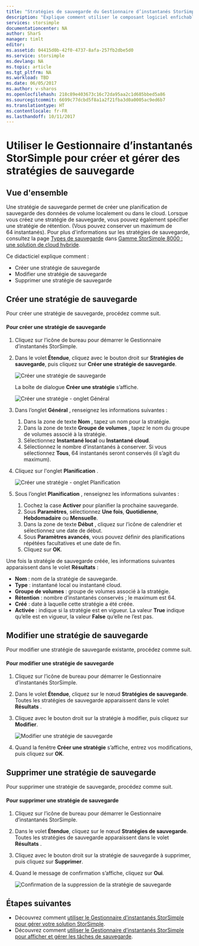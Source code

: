 ```yaml
---
title: "Stratégies de sauvegarde du Gestionnaire d’instantanés StorSimple | Microsoft Docs"
description: "Explique comment utiliser le composant logiciel enfichable MMC Gestionnaire d’instantanés StorSimple pour créer et gérer les stratégies de sauvegarde qui contrôlent les sauvegardes planifiées."
services: storsimple
documentationcenter: NA
author: SharS
manager: timlt
editor: 
ms.assetid: 04415d0b-42f0-4737-8afa-257fb2dbe5d0
ms.service: storsimple
ms.devlang: NA
ms.topic: article
ms.tgt_pltfrm: NA
ms.workload: TBD
ms.date: 06/05/2017
ms.author: v-sharos
ms.openlocfilehash: 218c89e403673c16c72da95aa2c1d685bbed5a86
ms.sourcegitcommit: 6699c77dcbd5f8a1a2f21fba3d0a0005ac9ed6b7
ms.translationtype: HT
ms.contentlocale: fr-FR
ms.lasthandoff: 10/11/2017
---
```

# <a name="use-storsimple-snapshot-manager-to-create-and-manage-backup-policies"></a>Utiliser le Gestionnaire d’instantanés StorSimple pour créer et gérer des stratégies de sauvegarde
## <a name="overview"></a>Vue d'ensemble
Une stratégie de sauvegarde permet de créer une planification de sauvegarde des données de volume localement ou dans le cloud. Lorsque vous créez une stratégie de sauvegarde, vous pouvez également spécifier une stratégie de rétention. (Vous pouvez conserver un maximum de 64 instantanés). Pour plus d'informations sur les stratégies de sauvegarde, consultez la page [Types de sauvegarde](storsimple-what-is-snapshot-manager.md#backup-types-and-backup-policies) dans [Gamme StorSimple 8000 : une solution de cloud hybride](storsimple-overview.md).

Ce didacticiel explique comment :

* Créer une stratégie de sauvegarde
* Modifier une stratégie de sauvegarde
* Supprimer une stratégie de sauvegarde

## <a name="create-a-backup-policy"></a>Créer une stratégie de sauvegarde
Pour créer une stratégie de sauvegarde, procédez comme suit.

#### <a name="to-create-a-backup-policy"></a>Pour créer une stratégie de sauvegarde
1. Cliquez sur l’icône de bureau pour démarrer le Gestionnaire d’instantanés StorSimple.
2. Dans le volet **Étendue**, cliquez avec le bouton droit sur **Stratégies de sauvegarde**, puis cliquez sur **Créer une stratégie de sauvegarde**.

    ![Créer une stratégie de sauvegarde](./media/storsimple-snapshot-manager-manage-backup-policies/HCS_SSM_Create_BU_policy.png)

    La boîte de dialogue **Créer une stratégie** s’affiche.

    ![Créer une stratégie - onglet Général](./media/storsimple-snapshot-manager-manage-backup-policies/HCS_SSM_Create_policy_general.png)
3. Dans l’onglet **Général** , renseignez les informations suivantes :

   1. Dans la zone de texte **Nom** , tapez un nom pour la stratégie.
   2. Dans la zone de texte **Groupe de volumes** , tapez le nom du groupe de volumes associé à la stratégie.
   3. Sélectionnez **Instantané local** ou **Instantané cloud**.
   4. Sélectionnez le nombre d’instantanés à conserver. Si vous sélectionnez **Tous**, 64 instantanés seront conservés (il s’agit du maximum).
4. Cliquez sur l'onglet **Planification** .

    ![Créer une stratégie - onglet Planification](./media/storsimple-snapshot-manager-manage-backup-policies/HCS_SSM_Create_policy_schedule.png)
5. Sous l’onglet **Planification** , renseignez les informations suivantes :

   1. Cochez la case **Activer** pour planifier la prochaine sauvegarde.
   2. Sous **Paramètres**, sélectionnez **Une fois**, **Quotidienne**, **Hebdomadaire** ou **Mensuelle**.
   3. Dans la zone de texte **Début** , cliquez sur l’icône de calendrier et sélectionnez une date de début.
   4. Sous **Paramètres avancés**, vous pouvez définir des planifications répétées facultatives et une date de fin.
   5. Cliquez sur **OK**.

Une fois la stratégie de sauvegarde créée, les informations suivantes apparaissent dans le volet **Résultats** :

* **Nom** : nom de la stratégie de sauvegarde.
* **Type** : instantané local ou instantané cloud.
* **Groupe de volumes** : groupe de volumes associé à la stratégie.
* **Rétention** : nombre d’instantanés conservés ; le maximum est 64.
* **Créé** : date à laquelle cette stratégie a été créée.
* **Activée** : indique si la stratégie est en vigueur. La valeur **True** indique qu’elle est en vigueur, la valeur **False** qu’elle ne l’est pas.

## <a name="edit-a-backup-policy"></a>Modifier une stratégie de sauvegarde
Pour modifier une stratégie de sauvegarde existante, procédez comme suit.

#### <a name="to-edit-a-backup-policy"></a>Pour modifier une stratégie de sauvegarde
1. Cliquez sur l’icône de bureau pour démarrer le Gestionnaire d’instantanés StorSimple.
2. Dans le volet **Étendue**, cliquez sur le nœud **Stratégies de sauvegarde**. Toutes les stratégies de sauvegarde apparaissent dans le volet **Résultats** .
3. Cliquez avec le bouton droit sur la stratégie à modifier, puis cliquez sur **Modifier**.

    ![Modifier une stratégie de sauvegarde](./media/storsimple-snapshot-manager-manage-backup-policies/HCS_SSM_Edit_BU_policy.png)
4. Quand la fenêtre **Créer une stratégie** s’affiche, entrez vos modifications, puis cliquez sur **OK**.

## <a name="delete-a-backup-policy"></a>Supprimer une stratégie de sauvegarde
Pour supprimer une stratégie de sauvegarde, procédez comme suit.

#### <a name="to-delete-a-backup-policy"></a>Pour supprimer une stratégie de sauvegarde
1. Cliquez sur l’icône de bureau pour démarrer le Gestionnaire d’instantanés StorSimple.
2. Dans le volet **Étendue**, cliquez sur le nœud **Stratégies de sauvegarde**. Toutes les stratégies de sauvegarde apparaissent dans le volet **Résultats** .
3. Cliquez avec le bouton droit sur la stratégie de sauvegarde à supprimer, puis cliquez sur **Supprimer**.
4. Quand le message de confirmation s’affiche, cliquez sur **Oui**.

    ![Confirmation de la suppression de la stratégie de sauvegarde](./media/storsimple-snapshot-manager-manage-backup-policies/HCS_SSM_Delete_BU_policy.png)

## <a name="next-steps"></a>Étapes suivantes
* Découvrez comment [utiliser le Gestionnaire d’instantanés StorSimple pour gérer votre solution StorSimple](storsimple-snapshot-manager-admin.md).
* Découvrez comment [utiliser le Gestionnaire d’instantanés StorSimple pour afficher et gérer les tâches de sauvegarde](storsimple-snapshot-manager-manage-backup-jobs.md).
